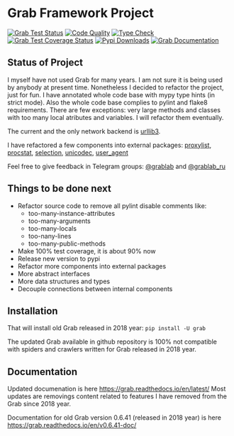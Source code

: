 # Grab Framework Project

[![Grab Test Status](https://github.com/lorien/grab/actions/workflows/test.yml/badge.svg)](https://github.com/lorien/grab/actions/workflows/test.yml)
[![Code Quality](https://github.com/lorien/grab/actions/workflows/check.yml/badge.svg)](https://github.com/lorien/grab/actions/workflows/test.yml)
[![Type Check](https://github.com/lorien/grab/actions/workflows/mypy.yml/badge.svg)](https://github.com/lorien/grab/actions/workflows/mypy.yml)
[![Grab Test Coverage Status](https://coveralls.io/repos/github/lorien/grab/badge.svg)](https://coveralls.io/github/lorien/grab)
[![Pypi Downloads](https://img.shields.io/pypi/dw/grab?label=Downloads)](https://pypistats.org/packages/grab)
[![Grab Documentation](https://readthedocs.org/projects/grab/badge/?version=latest)](https://grab.readthedocs.io/en/latest/)

## Status of Project

I myself have not used Grab for many years. I am not sure it is being used by anybody at present time.
Nonetheless I decided to refactor the project, just for fun. I have annotated
whole code base with mypy type hints (in strict mode). Also the whole code base complies to
pylint and flake8 requirements. There are few exceptions: very large methods and classes with too many local
atributes and variables. I will refactor them eventually.

The current and the only network backend is [urllib3](https://github.com/urllib3/urllib3).

I have refactored a few components into external packages: [proxylist](https://github.com/lorien/proxylist),
[procstat](https://github.com/lorien/procstat), [selection](https://github.com/lorien/selection),
[unicodec](https://github.com/lorien/unicodec), [user\_agent](https://github.com/lorien/user_agent)

Feel free to give feedback in Telegram groups: [@grablab](https://t.me/grablab) and [@grablab\_ru](https://t.me/grablab_ru)

## Things to be done next

* Refactor source code to remove all pylint disable comments like:
    * too-many-instance-attributes
    * too-many-arguments
    * too-many-locals
    * too-nany-lines
    * too-many-public-methods
* Make 100% test coverage, it is about 90% now
* Release new version to pypi
* Refactor more components into external packages
* More abstract interfaces
* More data structures and types
* Decouple connections between internal components

## Installation

That will install old Grab released in 2018 year: `pip install -U grab`

The updated Grab available in github repository is 100% not compatible with spiders and crawlers
written for Grab released in 2018 year.

## Documentation

Updated documenation is here https://grab.readthedocs.io/en/latest/ Most updates are removings
content related to features I have removed from the Grab since 2018 year.

Documentation for old Grab version 0.6.41 (released in 2018 year) is here https://grab.readthedocs.io/en/v0.6.41-doc/
